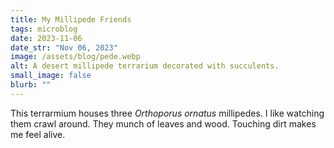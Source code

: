 ```yaml
---
title: My Millipede Friends
tags: microblog
date: 2023-11-06
date_str: "Nov 06, 2023"
image: /assets/blog/pede.webp
alt: A desert millipede terrarium decorated with succulents. 
small_image: false
blurb: ""
---
```


This terrarmium houses three *Orthoporus ornatus* millipedes. 
I like watching them crawl around. 
They munch of leaves and wood. 
Touching dirt makes me feel alive. 